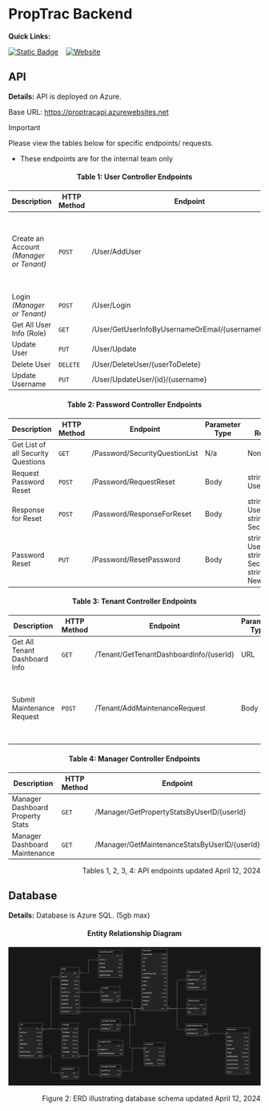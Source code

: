 # PropTrac Backend

**Quick Links:**

[![Static Badge](https://img.shields.io/badge/frontend%20repo-navy?style=for-the-badge&logo=github)](https://github.com/calebsylvia/PropTrac) &ensp; [![Website](https://img.shields.io/website?url=https%3A%2F%2Fproptrac-app.vercel.app%2F&up_message=in%20development&up_color=blue&down_color=8B0000&style=for-the-badge&logo=vercel&label=frontend)](https://proptrac-app.vercel.app/)


## API

**Details:** API is deployed on Azure.

Base URL: https://proptracapi.azurewebsites.net

> [!IMPORTANT]
> Please view the tables below for specific endpoints/ requests. 
> - These endpoints are for the internal team only


<h4 align="center">Table 1: User Controller Endpoints</h4>

| Description                              | HTTP Method | Endpoint                          | Parameter Type | Parameter Requirements |
| -------------                            | ----------- | -------------                     | -------------  | ------------- |
| Create an Account *(Manager or Tenant)*  | `POST`      | /User/AddUser                     | Body           | int ID, string Username, string Password, string Email, bool IsManager, string FirstName, string LastName, string SecurityAnswer, int SecurityQuestionID |
| Login *(Manager or Tenant)*              | `POST`      | /User/Login                       | Body           | string UsernameOrEmail, string Password |
| Get All User Info (Role)                 | `GET`       | /User/GetUserInfoByUsernameOrEmail/{usernameOrEmail}| URL            | string UsernameOrEmail |
| Update User                              | `PUT`       | /User/Update                      | Body           | .. |
| Delete User                              | `DELETE`    | /User/DeleteUser/{userToDelete}   | URL            | .. |
| Update Username                          | `PUT`       | /User/UpdateUser/{id}/{username}  | URL            | .. |

<h4 align="center">Table 2: Password Controller Endpoints</h4>

| Description                         | HTTP Method | Endpoint                                    | Parameter Type | Parameter Requirements |
| -------------                       | ----------- | -------------                               | -------------  | ------------- |
| Get List of all Security Questions  | `GET`       | /Password/SecurityQuestionList              | N/a            | None |
| Request Password Reset              | `POST`      | /Password/RequestReset                      | Body           | string UsernameOrEmail |
| Response for Reset                  | `POST`      | /Password/ResponseForReset                  | Body           | string UsernameOrEmail, string SecurityAnswer |
| Password Reset                      | `PUT`       | /Password/ResetPassword                     | Body           | string UsernameOrEmail, string SecurityAnswer, string NewPassword |

<h4 align="center">Table 3: Tenant Controller Endpoints</h4>

| Description                         | HTTP Method | Endpoint                                    | Parameter Type | Parameter Requirements |
| -------------                       | ----------- | -------------                               | -------------  | ------------- |
| Get All Tenant Dashboard Info       | `GET`       | /Tenant/GetTenantDashboardInfo/{userId}     | URL            | int userId |
| Submit Maintenance Request          | `POST`      | /Tenant/AddMaintenanceRequest               | Body           | string Description, string Priority, string Category, byte[]? Image, int UserID |

<h4 align="center">Table 4: Manager Controller Endpoints</h4>

| Description                     | HTTP Method | Endpoint                                     | Parameter Type | Parameter Requirements |
| -------------                   | ----------- | -------------                                | -------------  | ------------- |
| Manager Dashboard Property Stats| `GET`       | /Manager/GetPropertyStatsByUserID/{userId}   | URL            | int userId    |
| Manager Dashboard Maintenance   | `GET`       | /Manager/GetMaintenanceStatsByUserID/{userId}| URL            | int userId    |

<p align="right">Tables 1, 2, 3, 4: API endpoints updated April 12, 2024</p>


## Database

**Details:** Database is Azure SQL. (5gb max)

<h4 align="center">Entity Relationship Diagram</h4>

![Entity relationship diagram](ERD_V2.3_4.12.2024.png)

<p align="right">Figure 2: ERD illustrating database schema updated April 12, 2024</p>
